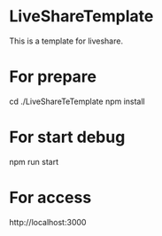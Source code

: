 # LiveShareTemplate
This is a template for liveshare.

# For prepare
cd ./LiveShareTeTemplate
npm install


# For start debug
npm run start


# For access
http://localhost:3000


